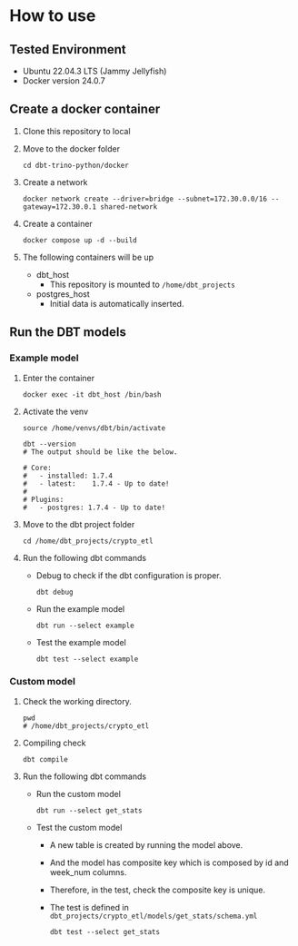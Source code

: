 # How to use

## Tested Environment

- Ubuntu 22.04.3 LTS (Jammy Jellyfish)
- Docker version 24.0.7

## Create a docker container

1. Clone this repository to local
2. Move to the docker folder

    ``` [bash]
    cd dbt-trino-python/docker
    ```

3. Create a network

    ```[bash]
    docker network create --driver=bridge --subnet=172.30.0.0/16 --gateway=172.30.0.1 shared-network
    ```

4. Create a container

    ``` [bash]
    docker compose up -d --build
    ```

5. The following containers will be up
   - dbt_host
      - This repository is mounted to ```/home/dbt_projects```
   - postgres_host
      - Initial data is automatically inserted.

## Run the DBT models

### Example model

1. Enter the container

    ``` [bash]
    docker exec -it dbt_host /bin/bash
    ```

2. Activate the venv

    ``` [bash]
    source /home/venvs/dbt/bin/activate

    dbt --version
    # The output should be like the below.

    # Core:
    #   - installed: 1.7.4
    #   - latest:    1.7.4 - Up to date!
    # 
    # Plugins:
    #   - postgres: 1.7.4 - Up to date!
    ```

3. Move to the dbt project folder

    ``` [bash]
    cd /home/dbt_projects/crypto_etl
    ```

4. Run the following dbt commands
    - Debug to check if the dbt configuration is proper.

        ``` [bash]
        dbt debug
        ```

    - Run the example model

        ``` [bash]
        dbt run --select example
        ```

    - Test the example model

        ``` [bash]
        dbt test --select example
        ```

### Custom model

1. Check the working directory.

    ``` [bash]
    pwd
    # /home/dbt_projects/crypto_etl
    ```

2. Compiling check

    ``` [bash]
    dbt compile
    ```

3. Run the following dbt commands

    - Run the custom model

        ``` [bash]
        dbt run --select get_stats
        ```

    - Test the custom model
      - A new table is created by running the model above.
      - And the model has composite key which is composed by id and week_num columns.
      - Therefore, in the test, check the composite key is unique.
      - The test is defined in ```dbt_projects/crypto_etl/models/get_stats/schema.yml```

        ``` [bash]
        dbt test --select get_stats
        ```
